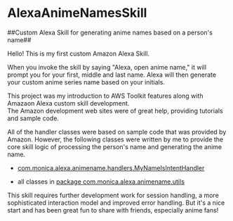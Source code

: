 # AlexaAnimeNamesSkill
##Custom Alexa Skill for generating anime names based on a person's name##

Hello!  This is my first custom Amazon Alexa Skill.  

When you invoke the skill by saying "Alexa, open anime name," it will prompt you for your first, middle and last name. 
Alexa will then generate your custom anime series name based on your initials.

This project was my introduction to AWS Toolkit features along with Amazaon Alexa custom skill development.  
The Amazon development web sites were of great help, providing tutorials and sample code.

All of the handler classes were based on sample code that was provided by Amazon. 
However, the following classes were written by me to provide the core skill logic of processing the person's name and generating the anime name.

  -  [com.monica.alexa.animename.handlers.MyNameIsIntentHandler](https://github.com/monicara67/AlexaAnimeNamesSkill/blob/master/AlexaAnimeNamesSkill/src/main/java/com/monica/alexa/animename/handlers/MyNameIsIntentHandler.java)

  -  all classes in [package com.monica.alexa.animename.utils](https://github.com/monicara67/AlexaAnimeNamesSkill/tree/master/AlexaAnimeNamesSkill/src/main/java/com/monica/alexa/animename/utils)

This skill requires further development work for session handling, a more sophisticated interaction model and improved error handling.  But it's a nice start and has been great fun to share with friends, especially anime fans!

